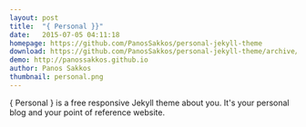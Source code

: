 ```yaml
---
layout: post
title:  "{ Personal }}"
date:   2015-07-05 04:11:18
homepage: https://github.com/PanosSakkos/personal-jekyll-theme
download: https://github.com/PanosSakkos/personal-jekyll-theme/archive/master.zip
demo: http://panossakkos.github.io
author: Panos Sakkos
thumbnail: personal.png
---
```

{ Personal } is a free responsive Jekyll theme about you. It's your personal blog and your point of reference website.